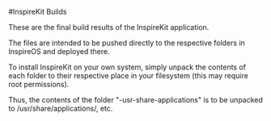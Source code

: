 #InspireKit Builds

These are the final build results of the InspireKit application.

The files are intended to be pushed directly to the respective folders in InspireOS and deployed there.

To install InspireKit on your own system, simply unpack the contents of each folder to their respective place in your filesystem (this may require root permissions).

Thus, the contents of the folder "-usr-share-applications" is to be unpacked to /usr/share/applications/, etc.
